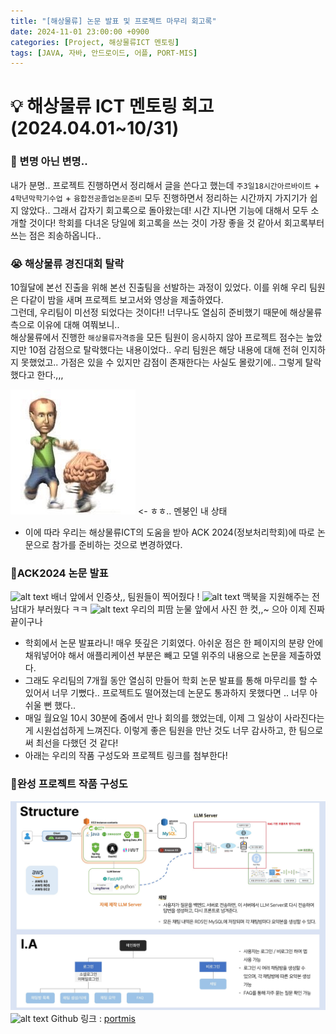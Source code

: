 ```yaml
---
title: "[해상물류] 논문 발표 및 프로젝트 마무리 회고록"
date: 2024-11-01 23:00:00 +0900
categories: [Project, 해상물류ICT 멘토링]
tags: [JAVA, 자바, 안드로이드, 어플, PORT-MIS]
---
```


# 💡 해상물류 ICT 멘토링 회고(2024.04.01~10/31)

### 🫥 변명 아닌 변명..

내가 분명.. 프로젝트 진행하면서 정리해서 글을 쓴다고 했는데 `주3일18시간아르바이트` + `4학년막학기수업` + `융합전공졸업논문준비` 모두 진행하면서 정리하는 시간까지 가지기가 쉽지 않았다.. 그래서 갑자기 회고록으로 돌아왔는데! 시간 지나면 기능에 대해서 모두 소개할 것이다! 학회를 다녀온 당일에 회고록을 쓰는 것이 가장 좋을 것 같아서 회고록부터 쓰는 점은 죄송하옵니다..

### 😭 해상물류 경진대회 탈락

10월달에 본선 진출을 위해 본선 진출팀을 선발하는 과정이 있었다. 이를 위해 우리 팀원은 다같이 밤을 새며 프로젝트 보고서와 영상을 제출하였다.  
그런데, 우리팀이 미선정 되었다는 것이다!! 너무나도 열심히 준비했기 때문에 해상물류 측으로 이유에 대해 여쭤보니..  
해상물류에서 진행한 `해상물류자격증`을 모든 팀원이 응시하지 않아 프로젝트 점수는 높았지만 10점 감점으로 탈락했다는 내용이었다..
우리 팀원은 해당 내용에 대해 전혀 인지하지 못했었고.. 가점은 있을 수 있지만 감점이 존재한다는 사실도 몰랐기에.. 그렇게 탈락했다고 한다.,,,

![멘붕](/images/해상물류/11-02/멘붕.png) <- ㅎㅎ.. 멘붕인 내 상태

- 이에 따라 우리는 해상물류ICT의 도움을 받아 ACK 2024(정보처리학회)에 따로 논문으로 참가를 준비하는 것으로 변경하였다.

### 📌ACK2024 논문 발표

![alt text](/images/해상물류/11-02/배너앞.png)
배너 앞에서 인증샷,, 팀원들이 찍어줬다 !
![alt text](/images/해상물류/11-02/팀사진.png)
맥북을 지원해주는 전남대가 부러웠다 ㅋㅋ
![alt text](/images/해상물류/11-02/논문.png)
우리의 피땀 눈물 앞에서 사진 한 컷,,~ 으아 이제 진짜 끝이구나

- 학회에서 논문 발표라니! 매우 뜻깊은 기회였다. 아쉬운 점은 한 페이지의 분량 안에 채워넣어야 해서 애플리케이션 부분은 빼고 모델 위주의 내용으로 논문을 제출하였다.
- 그래도 우리팀의 7개월 동안 열심히 만들어 학회 논문 발표를 통해 마무리를 할 수 있어서 너무 기뻤다.. 프로젝트도 떨어졌는데 논문도 통과하지 못했다면 .. 너무 아쉬울 뻔 했다..
- 매일 월요일 10시 30분에 줌에서 만나 회의를 했었는데, 이제 그 일상이 사라진다는게 시원섭섭하게 느껴진다. 이렇게 좋은 팀원을 만난 것도 너무 감사하고, 한 팀으로써 최선을 다했던 것 같다!
- 아래는 우리의 작품 구성도와 프로젝트 링크를 첨부한다!

### 📌완성 프로젝트 작품 구성도

![alt text](/images/해상물류/11-02/크롭_작품구성도.jpg)
![alt text](/images/해상물류/11-02/화면%20합친%20사진.png)
Github 링크 : [portmis](https://github.com/24HP028)

